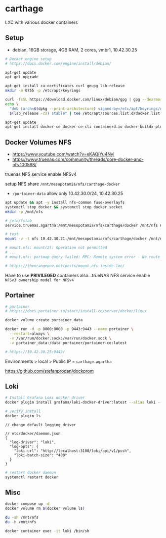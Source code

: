 # carthage

LXC with various docker containers

## Setup

- debian, 16GB storage, 4GB RAM, 2 cores, vmbr1, 10.42.30.25

```sh
# Docker engine setup
# https://docs.docker.com/engine/install/debian/

apt-get update
apt-get upgrade

apt-get install ca-certificates curl gnupg lsb-release
mkdir -m 0755 -p /etc/apt/keyrings

curl -fsSL https://download.docker.com/linux/debian/gpg | gpg --dearmor -o /etc/apt/keyrings/docker.gpg
echo \
  "deb [arch=$(dpkg --print-architecture) signed-by=/etc/apt/keyrings/docker.gpg] https://download.docker.com/linux/debian \
  $(lsb_release -cs) stable" | tee /etc/apt/sources.list.d/docker.list > /dev/null

apt-get update
apt-get install docker-ce docker-ce-cli containerd.io docker-buildx-plugin docker-compose-plugin
```

## Docker Volumes NFS

- https://www.youtube.com/watch?v=eKAQiYu4NyI
- https://www.truenas.com/community/threads/core-docker-and-nfs.100568/

truenas NFS service enable NFSv4

setup NFS share `/mnt/mesopotamia/nfs/carthage-docker`
  - `/portainer-data`
allow only 10.42.30.0/24, 10.42.30.25

```sh
apt update && apt -y install nfs-common fuse-overlayfs
systemctl stop docker && systemctl stop docker.socket
mkdir -p /mnt/nfs

# /etc/fstab
service.truenas.agartha:/mnt/mesopotamia/nfs/carthage/docker /mnt/nfs nfs rw,soft,intr,nfsvers=4,rsize=8192,wsize=8192,timeo=14 0 0

# test
mount -v -t nfs 10.42.30.21:/mnt/mesopotamia/nfs/carthage/docker /mnt/nfs

# mount.nfs: mount(2): Operation not permitted
# ...
# mount.nfs: portmap query failed: RPC: Remote system error - No route to host

# https://theorangeone.net/posts/mount-nfs-inside-lxc/
```

Have to use **PRIVILEGED** containers
also...trueNAS NFS service enable `NFSv3 ownership model for NFSv4`

## Portainer

```sh
# portainer
# https://docs.portainer.io/start/install-ce/server/docker/linux

docker volume create portainer_data

docker run -d -p 8000:8000 -p 9443:9443 --name portainer \
  --restart=always \
  -v /var/run/docker.sock:/var/run/docker.sock \
  -v portainer_data:/data portainer/portainer-ce:latest

# https://10.42.30.25:9443/
```

Environments > local > Public IP = `carthage.agartha`

https://github.com/stefanprodan/dockprom

## Loki

```sh
# Install Grafana Loki docker driver
docker plugin install grafana/loki-docker-driver:latest --alias loki --grant-all-permissions

# verify install
docker plugin ls
```

```jsonc
// change default logging driver

// etc/docker/daemon.json
{
  "log-driver": "loki",
  "log-opts": {
    "loki-url": "http://localhost:3100/loki/api/v1/push",
    "loki-batch-size": "400"
  }
}
```

```sh
# restart docker daemon
systemctl restart docker
```

## Misc

```sh
docker compose up -d
docker volume rm $(docker volume ls)

du -sh /mnt/nfs
du -h /mnt/nfs

docker container exec -it loki /bin/sh
```
